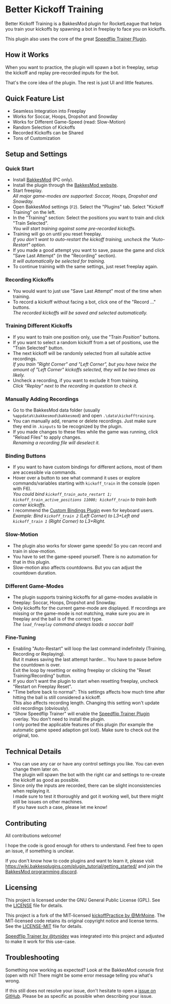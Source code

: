 # Better Kickoff Training

Better Kickoff Training is a BakkesMod plugin for RocketLeague that helps you train your kickoffs by spawning a bot in freeplay to face you on kickoffs.

This plugin also uses the core of the great [Speedflip Trainer Plugin](https://bakkesplugins.com/plugins/view/286).


## How it Works

When you want to practice, the plugin will spawn a bot in freeplay, setup the kickoff and replay pre-recorded inputs for the bot.

That's the core idea of the plugin. The rest is just UI and little features.


## Quick Feature List

- Seamless Integration into Freeplay
- Works for Soccar, Hoops, Dropshot and Snowday
- Works for Different Game-Speed (read: Slow-Motion)
- Random Selection of Kickoffs
- Recorded Kickoffs can be Shared
- Tons of Customization


## Setup and Settings

### Quick Start

- Install [BakkesMod](https://bakkesplugins.com/) (PC only).
- Install the plugin through the [BakkesMod website](https://bakkesplugins.com/plugin-search/1/kickoff).
- Start freeplay.  
  _All major game-modes are supported: Soccar, Hoops, Dropshot and Snowday._
- Open BakkesMod settings (`F2`). Select the "Plugins" tab. Select "Kickoff Training" on the left.
- In the "Training" section: Select the positions you want to train and click "Train Selected".  
  _You will start training against some pre-recorded kickoffs._
- Training will go on until you reset freeplay.  
  _If you don't want to auto-restart the kickoff training, uncheck the "Auto-Restart" option._
- If you made a good attempt you want to save, pause the game and click "Save Last Attempt" (in the "Recording" section).  
  _It will automatically be selected for training._
- To continue training with the same settings, just reset freeplay again.

### Recording Kickoffs

- You would want to just use "Save Last Attempt" most of the time when training.
- To record a kickoff without facing a bot, click one of the "Record ..." buttons.  
  _The recorded kickoffs will be saved and selected automatically._

### Training Different Kickoffs

- If you want to train one position only, use the "Train _Position_" buttons.
- If you want to select a random kickoff from a set of positions, use the "Train Selected" button.
- The next kickoff will be randomly selected from all suitable active recordings.  
  _If you train "Right Corner" and "Left Corner", but you have twice the amount of "Left Corner" kickoffs selected, they will be two times as likely._
- Uncheck a recording, if you want to exclude it from training.  
  _Click "Replay" next to the recording in question to check it._

### Manually Adding Recordings

- Go to the BakkesMod data folder (usually `%appdata%\bakkesmod\bakkesmod`) and open `.\data\kickofftraining`.
- You can manually add, rename or delete recordings. Just make sure they end in `.kinputs` to be recognized by the plugin.
- If you made changes to these files while the game was running, click "Reload Files" to apply changes.  
  _Renaming a recording file will deselect it._

### Binding Buttons

- If you want to have custom bindings for different actions, most of them are accessible via commands.
- Hover over a button to see what command it uses or explore commands/variables starting with `kickoff_train` in the console (open with F6).  
  _You could bind `kickoff_train_auto_restart 1; kickoff_train_active_positions 11000; kickoff_train` to train both corner kickoffs._
- I recommend the [Custom Bindings Plugin](https://bakkesplugins.com/plugins/view/228) even for keyboard users.  
  _Example: Bind `kickoff_train 2` (Left Corner) to L3+Left and `kickoff_train 1` (Right Corner) to L3+Right._

### Slow-Motion

- The plugin also works for slower game speeds! So you can record and train in slow-motion.
- You have to set the game-speed yourself. There is no automation for that in this plugin.
- Slow-motion also affects countdowns. But you can adjust the countdown duration.

### Different Game-Modes

- The plugin supports training kickoffs for all game-modes available in freeplay: Soccar, Hoops, Dropshot and Snowday.
- Only kickoffs for the current game-mode are displayed. If recordings are missing or the game-mode is not matching, make sure you are in freeplay and the ball is of the correct type.  
  _The `load_freeplay` command always loads a soccar ball!_

### Fine-Tuning

- Enabling "Auto-Restart" will loop the last command indefinitely (Training, Recording or Replaying).  
  But it makes saving the last attempt harder... You have to pause before the countdown is over.  
  Exit the loop by resetting or exiting freeplay or clicking the "Reset Training/Recording" button.
- If you don't want the plugin to start when resetting freeplay, uncheck "Restart on Freeplay Reset".
- "Time before back to normal": This settings affects how much time after hitting the ball is still considered a kickoff.  
  This also affects recording length. Changing this setting won't update old recordings (obviously).
- "Show Speedflip Trainer" will enable the [Speedflip Trainer Plugin](https://bakkesplugins.com/plugins/view/286) overlay. You don't need to install the plugin.  
  I only ported the applicable features of this plugin (for example the automatic game speed adaption got lost). Make sure to check out the original, too.


## Technical Details

- You can use any car or have any control settings you like. You can even change them later on.  
  The plugin will spawn the bot with the right car and settings to re-create the kickoff as good as possible.
- Since only the inputs are recorded, there can be slight inconsistencies when replaying it.  
  I made sure to test it thoroughly and got it working well, but there might still be issues on other machines.  
  If you have such a case, please let me know!


## Contributing

All contributions welcome!

I hope the code is good enough for others to understand. Feel free to open an issue, if something is unclear.

If you don't know how to code plugins and want to learn it, please visit https://wiki.bakkesplugins.com/plugin_tutorial/getting_started/ 
and join the [BakkesMod programming discord](https://discord.gg/s97RgrgkxE).


## Licensing

This project is licensed under the GNU General Public License (GPL). See the [LICENSE](./LICENSE) file for details.

This project is a fork of the MIT-licensed [kickoffPractice by @MrMoine](https://github.com/MrMoine/kickoffPractice). The MIT-licensed code retains its original copyright notice and license terms. See the [LICENSE-MIT](LICENSE-MIT) file for details.

[Speedflip Trainer by @tynidev](https://github.com/tynidev/SpeedFlipTrainer) was integrated into this project and adjusted to make it work for this use-case.


## Troubleshooting

Something now working as expected? Look at the BakkesMod console first (open with `F6`)!
There might be some error message telling you what's wrong.

If this still does not resolve your issue, don't hesitate to open a [issue on GitHub](https://github.com/Josef37/KickoffPractice/issues).
Please be as specific as possible when describing your issue.
